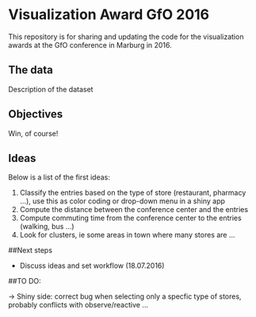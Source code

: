 # Visualization Award GfO 2016

This repository is for sharing and updating the code for the visualization awards at the GfO conference in Marburg in 2016.

## The data

Description of the dataset

## Objectives

Win, of course!

## Ideas

Below is a list of the first ideas:

1. Classify the entries based on the type of store (restaurant, pharmacy ...), use this as color coding or drop-down menu in a shiny app
2. Compute the distance between the conference center and the entries 
3. Compute commuting time from the conference center to the entries (walking, bus ...)
4. Look for clusters, ie some areas in town where many stores are ...

##Next steps

* Discuss ideas and set workflow (18.07.2016)

##TO DO:

-> Shiny side: correct bug when selecting only a specfic type of stores, probably conflicts with observe/reactive ...


